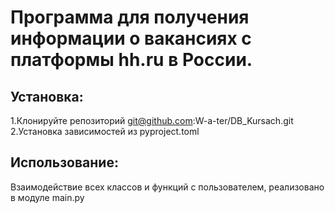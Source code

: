 # Программа для получения информации о вакансиях с платформы hh.ru в России.


## Установка:
1.Клонируйте репозиторий git@github.com:W-a-ter/DB_Kursach.git
2.Установка зависимостей из pyproject.toml

## Использование:
Взаимодействие всех классов и функций с пользователем, реализовано в модуле main.py